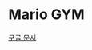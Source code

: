 # Mario GYM

[구글 문서](https://docs.google.com/document/d/1T1mhF3qW0l1YK8frAZC0MiZD7PE42u_escomZevTzQw/edit?usp=sharing)
